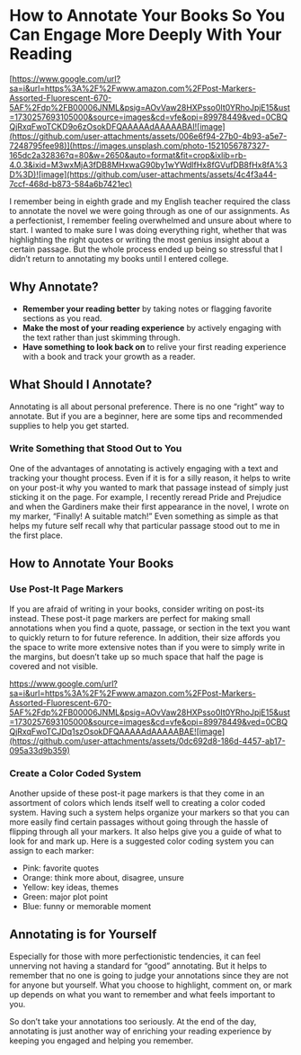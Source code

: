 # How to Annotate Your Books So You Can Engage More Deeply With Your Reading

[https://www.google.com/url?sa=i&url=https%3A%2F%2Fwww.amazon.com%2FPost-Markers-Assorted-Fluorescent-670-5AF%2Fdp%2FB00006JNML&psig=AOvVaw28HXPsso0It0YRhoJpjE15&ust=1730257693105000&source=images&cd=vfe&opi=89978449&ved=0CBQQjRxqFwoTCKD9o6zOsokDFQAAAAAdAAAAABAI![image](https://github.com/user-attachments/assets/006e6f94-27b0-4b93-a5e7-7248795fee98)](https://images.unsplash.com/photo-1521056787327-165dc2a32836?q=80&w=2650&auto=format&fit=crop&ixlib=rb-4.0.3&ixid=M3wxMjA3fDB8MHxwaG90by1wYWdlfHx8fGVufDB8fHx8fA%3D%3D)![image](https://github.com/user-attachments/assets/4c4f3a44-7ccf-468d-b873-584a6b7421ec)

I remember being in eighth grade and my English teacher required the class to annotate the novel we were going through as one of our assignments. As a perfectionist, I remember feeling overwhelmed and unsure about where to start. I wanted to make sure I was doing everything right, whether that was highlighting the right quotes or writing the most genius insight about a certain passage. But the whole process ended up being so stressful that I didn’t return to annotating my books until I entered college. 

## Why Annotate?

- **Remember your reading better** by taking notes or flagging favorite sections as you read.
- **Make the most of your reading experience** by actively engaging with the text rather than just skimming through.
- **Have something to look back on** to relive your first reading experience with a book and track your growth as a reader.

## What Should I Annotate?

Annotating is all about personal preference. There is no one “right” way to annotate. But if you are a beginner, here are some tips and recommended supplies to help you get started. 

### Write Something that Stood Out to You

One of the advantages of annotating is actively engaging with a text and tracking your thought process. Even if it is for a silly reason, it helps to write on your post-it why you wanted to mark that passage instead of simply just sticking it on the page. For example, I recently reread Pride and Prejudice and when the Gardiners make their first appearance in the novel, I wrote on my marker, “Finally! A suitable match!” Even something as simple as that helps my future self recall why that particular passage stood out to me in the first place. 

## How to Annotate Your Books 

### Use Post-It Page Markers

If you are afraid of writing in your books, consider writing on post-its instead. These post-it page markers are perfect for making small annotations when you find a quote, passage, or section in the text you want to quickly return to for future reference. In addition, their size affords you the space to write more extensive notes than if you were to simply write in the margins, but doesn’t take up so much space that half the page is covered and not visible.   

https://www.google.com/url?sa=i&url=https%3A%2F%2Fwww.amazon.com%2FPost-Markers-Assorted-Fluorescent-670-5AF%2Fdp%2FB00006JNML&psig=AOvVaw28HXPsso0It0YRhoJpjE15&ust=1730257693105000&source=images&cd=vfe&opi=89978449&ved=0CBQQjRxqFwoTCJDq1szOsokDFQAAAAAdAAAAABAE![image](https://github.com/user-attachments/assets/0dc692d8-186d-4457-ab17-095a33d9b359)

### Create a Color Coded System 

Another upside of these post-it page markers is that they come in an assortment of colors which lends itself well to creating a color coded system. Having such a system helps organize your markers so that you can more easily find certain passages without going through the hassle of flipping through all your markers. It also helps give you a guide of what to look for and mark up. Here is a suggested color coding system you can assign to each marker:

- Pink: favorite quotes
- Orange: think more about, disagree, unsure
- Yellow: key ideas, themes
- Green: major plot point 
- Blue: funny or memorable moment

## Annotating is for Yourself

Especially for those with more perfectionistic tendencies, it can feel unnerving not having a standard for “good” annotating. But it helps to remember that no one is going to judge your annotations since they are not for anyone but yourself. What you choose to highlight, comment on, or mark up depends on what you want to remember and what feels important to you. 

So don’t take your annotations too seriously. At the end of the day, annotating is just another way of enriching your reading experience by keeping you engaged and helping you remember. 
